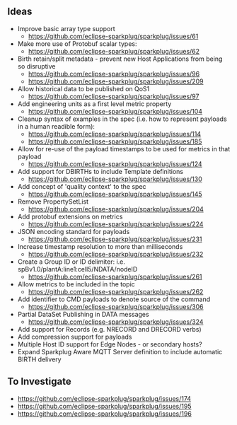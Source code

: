 ## Ideas
* Improve basic array type support
  * https://github.com/eclipse-sparkplug/sparkplug/issues/61
* Make more use of Protobuf scalar types:
  * https://github.com/eclipse-sparkplug/sparkplug/issues/62
* Birth retain/split metadata - prevent new Host Applications from being so disruptive
  * https://github.com/eclipse-sparkplug/sparkplug/issues/96
  * https://github.com/eclipse-sparkplug/sparkplug/issues/209
* Allow historical data to be published on QoS1
  * https://github.com/eclipse-sparkplug/sparkplug/issues/97
* Add engineering units as a first level metric property
  * https://github.com/eclipse-sparkplug/sparkplug/issues/104
* Cleanup syntax of examples in the spec (i.e. how to represent payloads in a human readible form):
  * https://github.com/eclipse-sparkplug/sparkplug/issues/114
  * https://github.com/eclipse-sparkplug/sparkplug/issues/185
* Allow for re-use of the payload timestamps to be used for metrics in that payload
  * https://github.com/eclipse-sparkplug/sparkplug/issues/124
* Add support for DBIRTHs to include Template definitions
  * https://github.com/eclipse-sparkplug/sparkplug/issues/130
* Add concept of 'quality context' to the spec
  * https://github.com/eclipse-sparkplug/sparkplug/issues/145
* Remove PropertySetList
  * https://github.com/eclipse-sparkplug/sparkplug/issues/204
* Add protobuf extensions on metrics
  * https://github.com/eclipse-sparkplug/sparkplug/issues/224
* JSON encoding standard for payloads
  * https://github.com/eclipse-sparkplug/sparkplug/issues/231
* Increase timestamp resolution to more than milliseconds
  * https://github.com/eclipse-sparkplug/sparkplug/issues/232
* Create a Group ID or ID delimiter: i.e. spBv1.0/plantA:line1:cell5/NDATA/nodeID
  * https://github.com/eclipse-sparkplug/sparkplug/issues/261
* Allow metrics to be included in the topic
  * https://github.com/eclipse-sparkplug/sparkplug/issues/262
* Add identifier to CMD payloads to denote source of the command
  * https://github.com/eclipse-sparkplug/sparkplug/issues/306
* Partial DataSet Publishing in DATA messages
  * https://github.com/eclipse-sparkplug/sparkplug/issues/324
* Add support for Records (e.g. NRECORD and DRECORD verbs)
* Add compression support for payloads
* Multiple Host ID support for Edge Nodes - or secondary hosts?
* Expand Sparkplug Aware MQTT Server definition to include automatic BIRTH delivery

## To Investigate
* https://github.com/eclipse-sparkplug/sparkplug/issues/174
* https://github.com/eclipse-sparkplug/sparkplug/issues/195
* https://github.com/eclipse-sparkplug/sparkplug/issues/196
